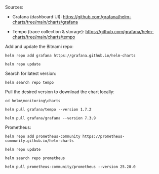 Sources:

- Grafana (dashboard UI): https://github.com/grafana/helm-charts/tree/main/charts/grafana

- Tempo (trace collection & storage): https://github.com/grafana/helm-charts/tree/main/charts/tempo

Add and update the Bitnami repo:

```
helm repo add grafana https://grafana.github.io/helm-charts

helm repo update
```

Search for latest version:

```
helm search repo tempo
```

Pull the desired version to download the chart locally:

```
cd helm\monitoring\charts

helm pull grafana/tempo --version 1.7.2

helm pull grafana/grafana --version 7.3.9
```


Prometheus:

```
helm repo add prometheus-community https://prometheus-community.github.io/helm-charts

helm repo update

helm search repo prometheus

helm pull prometheus-community/prometheus --version 25.20.0
```